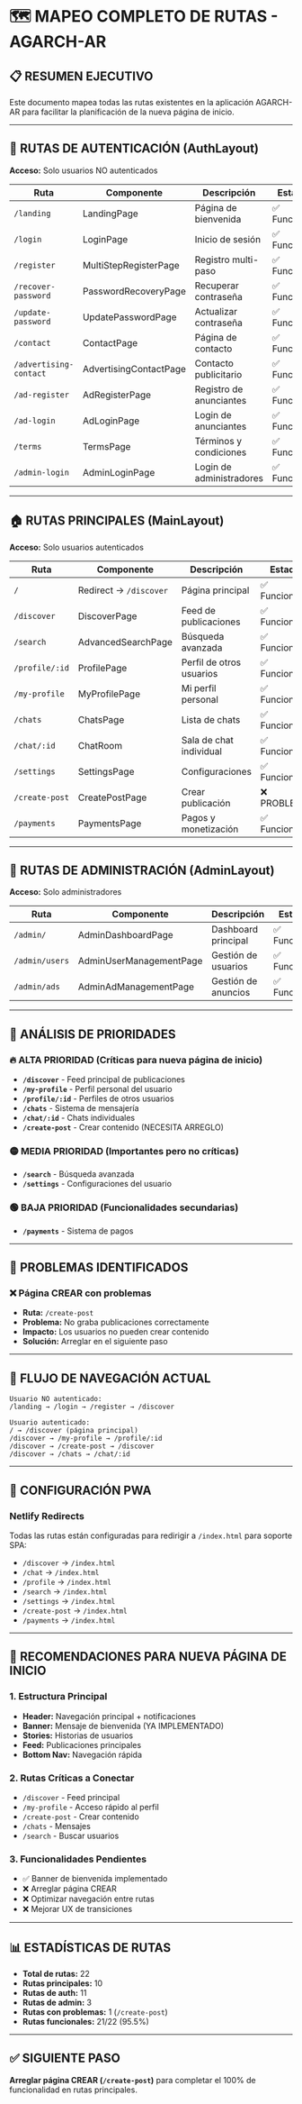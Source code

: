 # 🗺️ MAPEO COMPLETO DE RUTAS - AGARCH-AR

## 📋 RESUMEN EJECUTIVO
Este documento mapea todas las rutas existentes en la aplicación AGARCH-AR para facilitar la planificación de la nueva página de inicio.

---

## 🔐 RUTAS DE AUTENTICACIÓN (AuthLayout)
**Acceso:** Solo usuarios NO autenticados

| Ruta | Componente | Descripción | Estado |
|------|------------|-------------|---------|
| `/landing` | LandingPage | Página de bienvenida | ✅ Funcional |
| `/login` | LoginPage | Inicio de sesión | ✅ Funcional |
| `/register` | MultiStepRegisterPage | Registro multi-paso | ✅ Funcional |
| `/recover-password` | PasswordRecoveryPage | Recuperar contraseña | ✅ Funcional |
| `/update-password` | UpdatePasswordPage | Actualizar contraseña | ✅ Funcional |
| `/contact` | ContactPage | Página de contacto | ✅ Funcional |
| `/advertising-contact` | AdvertisingContactPage | Contacto publicitario | ✅ Funcional |
| `/ad-register` | AdRegisterPage | Registro de anunciantes | ✅ Funcional |
| `/ad-login` | AdLoginPage | Login de anunciantes | ✅ Funcional |
| `/terms` | TermsPage | Términos y condiciones | ✅ Funcional |
| `/admin-login` | AdminLoginPage | Login de administradores | ✅ Funcional |

---

## 🏠 RUTAS PRINCIPALES (MainLayout)
**Acceso:** Solo usuarios autenticados

| Ruta | Componente | Descripción | Estado | Prioridad |
|------|------------|-------------|---------|-----------|
| `/` | Redirect → `/discover` | Página principal | ✅ Funcional | 🔥 ALTA |
| `/discover` | DiscoverPage | Feed de publicaciones | ✅ Funcional | 🔥 ALTA |
| `/search` | AdvancedSearchPage | Búsqueda avanzada | ✅ Funcional | 🟡 MEDIA |
| `/profile/:id` | ProfilePage | Perfil de otros usuarios | ✅ Funcional | 🔥 ALTA |
| `/my-profile` | MyProfilePage | Mi perfil personal | ✅ Funcional | 🔥 ALTA |
| `/chats` | ChatsPage | Lista de chats | ✅ Funcional | 🔥 ALTA |
| `/chat/:id` | ChatRoom | Sala de chat individual | ✅ Funcional | 🔥 ALTA |
| `/settings` | SettingsPage | Configuraciones | ✅ Funcional | 🟡 MEDIA |
| `/create-post` | CreatePostPage | Crear publicación | ❌ PROBLEMA | 🔥 ALTA |
| `/payments` | PaymentsPage | Pagos y monetización | ✅ Funcional | 🟢 BAJA |

---

## 👑 RUTAS DE ADMINISTRACIÓN (AdminLayout)
**Acceso:** Solo administradores

| Ruta | Componente | Descripción | Estado |
|------|------------|-------------|---------|
| `/admin/` | AdminDashboardPage | Dashboard principal | ✅ Funcional |
| `/admin/users` | AdminUserManagementPage | Gestión de usuarios | ✅ Funcional |
| `/admin/ads` | AdminAdManagementPage | Gestión de anuncios | ✅ Funcional |

---

## 🎯 ANÁLISIS DE PRIORIDADES

### 🔥 ALTA PRIORIDAD (Críticas para nueva página de inicio)
- **`/discover`** - Feed principal de publicaciones
- **`/my-profile`** - Perfil personal del usuario
- **`/profile/:id`** - Perfiles de otros usuarios
- **`/chats`** - Sistema de mensajería
- **`/chat/:id`** - Chats individuales
- **`/create-post`** - Crear contenido (NECESITA ARREGLO)

### 🟡 MEDIA PRIORIDAD (Importantes pero no críticas)
- **`/search`** - Búsqueda avanzada
- **`/settings`** - Configuraciones del usuario

### 🟢 BAJA PRIORIDAD (Funcionalidades secundarias)
- **`/payments`** - Sistema de pagos

---

## 🚨 PROBLEMAS IDENTIFICADOS

### ❌ Página CREAR con problemas
- **Ruta:** `/create-post`
- **Problema:** No graba publicaciones correctamente
- **Impacto:** Los usuarios no pueden crear contenido
- **Solución:** Arreglar en el siguiente paso

---

## 🔄 FLUJO DE NAVEGACIÓN ACTUAL

```
Usuario NO autenticado:
/landing → /login → /register → /discover

Usuario autenticado:
/ → /discover (página principal)
/discover → /my-profile → /profile/:id
/discover → /create-post → /discover
/discover → /chats → /chat/:id
```

---

## 📱 CONFIGURACIÓN PWA

### Netlify Redirects
Todas las rutas están configuradas para redirigir a `/index.html` para soporte SPA:
- `/discover` → `/index.html`
- `/chat` → `/index.html`
- `/profile` → `/index.html`
- `/search` → `/index.html`
- `/settings` → `/index.html`
- `/create-post` → `/index.html`
- `/payments` → `/index.html`

---

## 🎯 RECOMENDACIONES PARA NUEVA PÁGINA DE INICIO

### 1. Estructura Principal
- **Header:** Navegación principal + notificaciones
- **Banner:** Mensaje de bienvenida (YA IMPLEMENTADO)
- **Stories:** Historias de usuarios
- **Feed:** Publicaciones principales
- **Bottom Nav:** Navegación rápida

### 2. Rutas Críticas a Conectar
- `/discover` - Feed principal
- `/my-profile` - Acceso rápido al perfil
- `/create-post` - Crear contenido
- `/chats` - Mensajes
- `/search` - Buscar usuarios

### 3. Funcionalidades Pendientes
- ✅ Banner de bienvenida implementado
- ❌ Arreglar página CREAR
- ❌ Optimizar navegación entre rutas
- ❌ Mejorar UX de transiciones

---

## 📊 ESTADÍSTICAS DE RUTAS

- **Total de rutas:** 22
- **Rutas principales:** 10
- **Rutas de auth:** 11
- **Rutas de admin:** 3
- **Rutas con problemas:** 1 (`/create-post`)
- **Rutas funcionales:** 21/22 (95.5%)

---

## ✅ SIGUIENTE PASO
**Arreglar página CREAR (`/create-post`)** para completar el 100% de funcionalidad en rutas principales.
